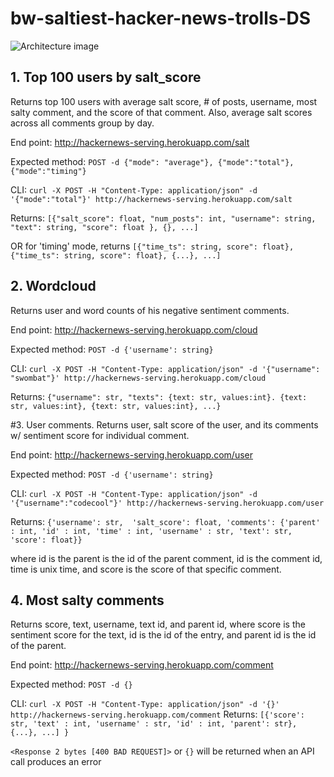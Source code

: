 # bw-saltiest-hacker-news-trolls-DS

![Architecture image](https://github.com/Saltiest-Hacker-News-Trolls/bw-saltiest-hacker-news-trolls-DS/blob/master/Architecture%20Image.png)

## 1. Top 100 users by salt_score
Returns top 100 users with average salt score, # of posts, username, most salty comment, and the score of that comment.  Also, average salt scores across all comments group by day.

End point: http://hackernews-serving.herokuapp.com/salt

  Expected method: `POST -d {"mode": "average"}, {"mode":"total"},  {"mode":"timing"}`

  CLI: `curl -X POST -H "Content-Type: application/json" -d '{"mode":"total"}' http://hackernews-serving.herokuapp.com/salt`

  Returns: ```[{"salt_score": float,
              "num_posts": int,
              "username": string,
              "text": string,
              "score": float
              }, {}, ...]```

  OR for 'timing' mode, returns
`[{"time_ts": string, score": float}, {"time_ts": string, score": float}, {...}, ...]`

## 2. Wordcloud
Returns user and word counts of his negative sentiment comments.

End point: http://hackernews-serving.herokuapp.com/cloud

Expected method: `POST -d {'username': string}`

CLI: ```curl -X POST -H "Content-Type: application/json" -d '{"username": "swombat"}' http://hackernews-serving.herokuapp.com/cloud```

Returns: ```{"username": str,
          "texts": {text: str, values:int}. {text: str, values:int}, {text: str, values:int}, ...}```

#3. User comments.
Returns user, salt score of the user, and its comments w/ sentiment score for individual comment.

End point: http://hackernews-serving.herokuapp.com/user

Expected method: `POST -d {'username': string}`

CLI: ```curl -X POST -H "Content-Type: application/json" -d '{"username":"codecool"}' http://hackernews-serving.herokuapp.com/user```

Returns: ```{'username': str, 
          'salt_score': float,
          'comments': {'parent' : int,
                       'id' : int,
                       'time' : int,
                       'username' : str,
                       'text': str, 
                       'score': float}}```

where id is the parent is the id of the parent comment, id is the comment id, time is unix time, and score is the score of that specific comment.

## 4. Most salty comments
Returns score, text, username, text id, and parent id, where score is the sentiment score for the text, id is the id of the entry, and parent id is the id of the parent.

End point: http://hackernews-serving.herokuapp.com/comment

Expected method: `POST -d {}`

CLI: `curl -X POST -H "Content-Type: application/json" -d '{}' http://hackernews-serving.herokuapp.com/comment`
Returns: ```[{'score': str, 'text' : int, 'username' : str, 'id' : int, 'parent': str}, {...}, ...]
}```


`<Response 2 bytes [400 BAD REQUEST]>` or `{}` will be returned when an API call produces an error
